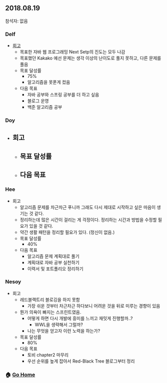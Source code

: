 ## 2018.08.19
참석자: 없음

### Delf
- [회고](https://github.com/T-WWL/WWL/blob/master/delf/contents/Summury_20180819.md)
  - 목표한 자바 웹 프로그래밍 Next Setp의 진도는 모두 나감 
  - 목표했던 Kakako 예선 문제는 생각 이상의 난이도로 풀지 못하고, 다른 문제를 풀음
  - 목표 달성률
    - 75%
    - 알고리즘을 못푼게 컸음
  - 다음 목표
    - 자바 공부와 스프링 공부를 더 하고 싶음
    - 블로그 운영
    - 백준 알고리즘 공부

### Doy
- 회고
  -
  - 목표 달성률
    -
  - 다음 목표
    -

### Hee
- 회고
  - 알고리즘 문제를 차근차근 푸니까 그래도 다시 제대로 시작하고 싶은 마음이 생기는 것 같다.
  - 정리하는데 많은 시간이 걸리는 게 걱정이다. 정리하는 시간과 방법을 수정할 필요가 있을 것 같다.
  - 약간 생활 패턴을 정리할 필요가 있다. (정신이 없음.)
  - 목표 달성률
    - 40%
  - 다음 목표
    - 알고리즘 문제 계획대로 풀기
    - 계획대로 자바 공부 실천하기
    - 이력서 및 포트폴리오 정리하기

### Nesoy
- 회고
  - 레드블랙트리 블로깅을 하지 못함
    - 가장 쉬운 것부터 차근차근 하다보니 어려운 것을 뒤로 미루는 경향이 있음
  - 뭔가 의욕이 빠지는 스프린트였음.
    - 어떻게 하면 다시 개발에 흥미를 느끼고 재밋게 진행할까..?
      - WWL을 생략해서 그럴까?
    - 나는 무엇을 얻고자 이런 노력을 하는가?
  - 목표 달성률
    - 80%
  - 다음 목표
    - 토비 chapter2 마무리
    - 우선 순위를 높게 잡아서 Red-Black Tree 블로그부터 정리


### :house: [Go Home](https://github.com/T-WWL/WWL)
